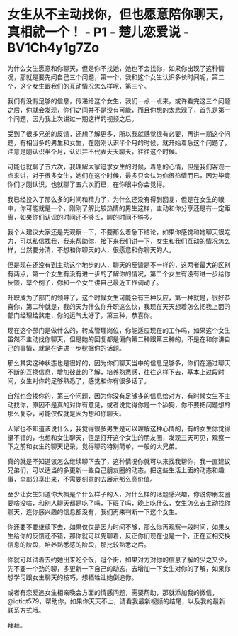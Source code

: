 # 女生从不主动找你，但也愿意陪你聊天，真相就一个！ - P1 - 楚儿恋爱说 - BV1Ch4y1g7Zo

为什么女生愿意和你聊天，但是你不找她，她也不会找你，如果你出现了这种情况，那就是要先问自己三个问题，第一个，我和这个女生认识多长时间呢，第二个，这个女生跟我们的互动情况怎么样呢，第三个。

我们有没有足够的信息，传递给这个女生，我们一点一点来，或许看完这三个问题之后，你就会发现，你们之间并不是没有可能，而且你想的太悲观了，首先是第一个问题，因为我上次讲过一期这样的视频之后。

受到了很多兄弟的反馈，还想了解更多，所以我就感觉很有必要，再讲一期这个问题，有相当多的男生和女生，在刚刚认识半个月的时候，就开始着急这个问题了，注意是刚认识半个月，认识并不代表天天聊天，往往这个时候。

可能也就聊了五六次，我理解大家追求女生的时候，着急的心情，但是我们客观一点来讲，对于很多女生，她们在这个时候，最多只会认为你很热情而已，因为毕竟你们才刚认识，也就聊了五六次而已，在你眼中你会觉得。

我已经投入了那么多的时间和精力了，为什么还没有得到回复，但是在女生的眼中，你可能就是一个，刚刚了解比较热情的男生这样，主动和你分享还是有一定距离，如果你们认识的时间还不够长，聊的时间不够多。

我个人建议大家还是先观察一下，不要那么着急下结论，如果你感觉和她聊天很吃力，可以私信找我，我来帮助你，接下来我们讲一下，女生和我们互动的情况怎么样，当然要分清，不想和你聊天的人，很愿意和你聊天的人。

但是现在还没有到主动这个地步的人，聊天的反馈是不一样的，这两者最大的区别有两点，第一个女生有没有进一步的了解你的情况，第二个女生有没有进一步给你反馈，举个例子，你和一个女生讲自己最近工作调动了。

升职成为了部门的领导了，这个时候女生可能会有三种反应，第一种就是，很好恭喜你，第二种就是，我的天为什么你升职这么快，我现在天天想着怎么把我上面的部门经理给熬走，你的运气太好了，第三种，恭喜你。

现在这个部门是做什么的，转成管理岗位，你能适应现在的工作吗，如果这个女生虽然不主动找你聊天，但是她的回复都是偏向第二种跟第三种的，不是在和你讲自己的事情，就是在讲进一步挖掘你的话题。

那么其实这种状态也是很好的，因为你们聊天当中的信息足够多，你们在通过聊天不断的互换信息，增加彼此的了解，培养熟悉感，往往这样下去，基本上过段时间，女生对你的足够熟悉了，感觉和你有很多话了。

自然也会找你的，第三个问题，因为你没有足够多的信息给对方，有时候女生不主动找你，原因不是真的对你有意见，或者说觉得你是一个舔狗，你不要把问题想的那么复杂，可能仅仅就是因为想和你聊天。

人家也不知道该说什么，我觉得很多男生是可以理解这种心情的，有的女生你觉得挺不错的，也想和女生聊天，但是打开这个女生的朋友圈，发现三天可见，观察一下之前和女生的聊天记录，觉得聊的特别简单，一般的大兄弟。

真的就是不知道该怎么继续聊下去了，这种情况你就可以来找我帮你，我一直建议兄弟们，可以适当的多更新一些自己朋友圈的动态，把这些生活上面的动态和趣事，全部分享出来，不需要刻意的去展示那么高价值。

至少让女生知道你大概是个什么样子的人，对什么样的话题感兴趣，你说你朋友圈要啥没啥，和别人聊天都是吃了吗，下班了吗，晚上吃什么，女生怎么去主动找你聊天，连你感兴趣的信息都没有，我们再来判断一下这个女生。

你还要不要继续下去，如果仅仅是因为时间不够，那么你再观察一段时间，如果女生给你的反馈还不错，那你就可以先聊着，反正你们现在也是一个，正在互相交换信息的阶段，培养熟悉感的阶段，那比较熟悉之后。

你就可以试着去约她出来吃个饭，逛个街，如果对方对你的信息了解的少之又少，先不要一个劲的聊，多更新一下自己的动态，去增加一下女生对你的了解，如果你想学习跟女生聊天的技巧，想牺牲让她倒追你。

或者有恋爱追女生相亲晚会方面的情感问题，需要帮助，那就添加我的微信，@iqtiqt579，帮助你，如果你天天不上，请看我最新视频的结尾，以及我的最新联系方式哦。

拜拜。
